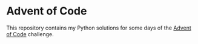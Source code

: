 # Advent of Code

This repository contains my Python solutions for some days of the [Advent of Code](https://adventofcode.com/) challenge.
